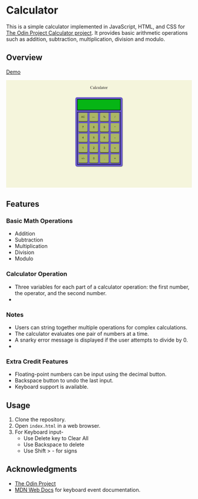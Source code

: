# Calculator

This is a simple calculator implemented in JavaScript, HTML, and CSS for [The Odin Project Calculator project](https://www.theodinproject.com/lessons/foundations-calculator). It provides basic arithmetic operations such as addition, subtraction, multiplication, division and modulo.

## Overview
<a href="https://shreyaskr8.github.io/Calculator/">Demo</a>

![screenshot](https://github.com/ShreyasKR8/Calculator/blob/main/images/Screenshot%20Calc.png)

## Features

### Basic Math Operations

- Addition
- Subtraction
- Multiplication
- Division
- Modulo

### Calculator Operation

- Three variables for each part of a calculator operation: the first number, the operator, and the second number.
- 
### Notes

- Users can string together multiple operations for complex calculations.
- The calculator evaluates one pair of numbers at a time.
- A snarky error message is displayed if the user attempts to divide by 0.
- 
### Extra Credit Features

- Floating-point numbers can be input using the decimal button.
- Backspace button to undo the last input.
- Keyboard support is available.

## Usage

1. Clone the repository.
2. Open `index.html` in a web browser.
3. For Keyboard input-
   - Use Delete key to Clear All
   - Use Backspace to delete
   - Use Shift > - for signs

## Acknowledgments

- [The Odin Project](https://www.theodinproject.com/)
- [MDN Web Docs](https://developer.mozilla.org/) for keyboard event documentation.
